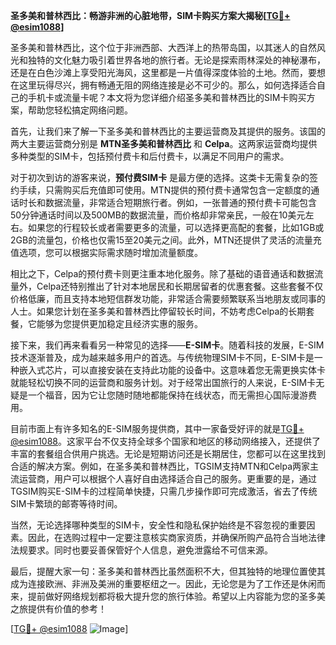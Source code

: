 **圣多美和普林西比：畅游非洲的心脏地带，SIM卡购买方案大揭秘[[TG💪+ @esim1088](https://t.me/s/esim1088)]**

圣多美和普林西比，这个位于非洲西部、大西洋上的热带岛国，以其迷人的自然风光和独特的文化魅力吸引着世界各地的旅行者。无论是探索雨林深处的神秘瀑布，还是在白色沙滩上享受阳光海风，这里都是一片值得深度体验的土地。然而，要想在这里玩得尽兴，拥有畅通无阻的网络连接是必不可少的。那么，如何选择适合自己的手机卡或流量卡呢？本文将为您详细介绍圣多美和普林西比的SIM卡购买方案，帮助您轻松搞定网络问题。

首先，让我们来了解一下圣多美和普林西比的主要运营商及其提供的服务。该国的两大主要运营商分别是 **MTN圣多美和普林西比** 和 **Celpa**。这两家运营商均提供多种类型的SIM卡，包括预付费卡和后付费卡，以满足不同用户的需求。

对于初次到访的游客来说，**预付费SIM卡** 是最方便的选择。这类卡无需复杂的签约手续，只需购买后充值即可使用。MTN提供的预付费卡通常包含一定额度的通话时长和数据流量，非常适合短期旅行者。例如，一张普通的预付费卡可能包含50分钟通话时间以及500MB的数据流量，而价格却非常亲民，一般在10美元左右。如果您的行程较长或者需要更多的流量，可以选择更高配的套餐，比如1GB或2GB的流量包，价格也仅需15至20美元之间。此外，MTN还提供了灵活的流量充值选项，您可以根据实际需求随时增加流量额度。

相比之下，Celpa的预付费卡则更注重本地化服务。除了基础的语音通话和数据流量外，Celpa还特别推出了针对本地居民和长期居留者的优惠套餐。这些套餐不仅价格低廉，而且支持本地短信群发功能，非常适合需要频繁联系当地朋友或同事的人士。如果您计划在圣多美和普林西比停留较长时间，不妨考虑Celpa的长期套餐，它能够为您提供更加稳定且经济实惠的服务。

接下来，我们再来看看另一种常见的选择——**E-SIM卡**。随着科技的发展，E-SIM技术逐渐普及，成为越来越多用户的首选。与传统物理SIM卡不同，E-SIM卡是一种嵌入式芯片，可以直接安装在支持此功能的设备中。这意味着您无需更换实体卡就能轻松切换不同的运营商和服务计划。对于经常出国旅行的人来说，E-SIM卡无疑是一个福音，因为它让您随时随地都能保持在线状态，而无需担心国际漫游费用。

目前市面上有许多知名的E-SIM服务提供商，其中一家备受好评的就是[TG💪+ @esim1088](https://t.me/s/esim1088)。这家平台不仅支持全球多个国家和地区的移动网络接入，还提供了丰富的套餐组合供用户挑选。无论是短期访问还是长期居住，您都可以在这里找到合适的解决方案。例如，在圣多美和普林西比，TGSIM支持MTN和Celpa两家主流运营商，用户可以根据个人喜好自由选择适合自己的服务。更重要的是，通过TGSIM购买E-SIM卡的过程简单快捷，只需几步操作即可完成激活，省去了传统SIM卡繁琐的邮寄等待时间。

当然，无论选择哪种类型的SIM卡，安全性和隐私保护始终是不容忽视的重要因素。因此，在选购过程中一定要注意核实商家资质，并确保所购产品符合当地法律法规要求。同时也要妥善保管好个人信息，避免泄露给不可信来源。

最后，提醒大家一句：圣多美和普林西比虽然面积不大，但其独特的地理位置使其成为连接欧洲、非洲及美洲的重要枢纽之一。因此，无论您是为了工作还是休闲而来，提前做好网络规划都将极大提升您的旅行体验。希望以上内容能为您的圣多美之旅提供有价值的参考！

[[TG💪+ @esim1088](https://t.me/s/esim1088) ![Image](https://i.postimg.cc/4NQfJmqS/Snipaste-2025-05-13-00-14-12.png)]
